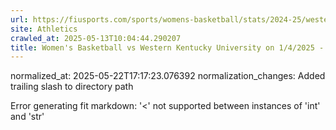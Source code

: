 ```yaml
---
url: https://fiusports.com/sports/womens-basketball/stats/2024-25/western-kentucky-university/boxscore/12631/
site: Athletics
crawled_at: 2025-05-13T10:04:44.290207
title: Women's Basketball vs Western Kentucky University on 1/4/2025 - Box Score - FIU Athletics
---
```

normalized_at: 2025-05-22T17:17:23.076392
normalization_changes: Added trailing slash to directory path

Error generating fit markdown: '<' not supported between instances of 'int' and 'str'